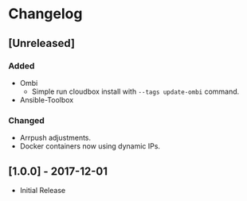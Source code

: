 <!---

All notable changes to this project will be documented in this file.

The format is based on [Keep a Changelog](http://keepachangelog.com/en/1.0.0/)
and this project adheres to [Semantic Versioning](http://semver.org/spec/v2.0.0.html).

Changelog Format:

## [X.X.X] - YEAR-MM-DD

### Added
- entry.

### Changed
- entry.

### Removed
- entry.

### Fixed
- entry.

-->

# Changelog

## [Unreleased]

### Added
- Ombi
  - Simple run cloudbox install with `--tags update-ombi` command.
- Ansible-Toolbox

### Changed
- Arrpush adjustments.
- Docker containers now using dynamic IPs. 

## [1.0.0] - 2017-12-01
- Initial Release

